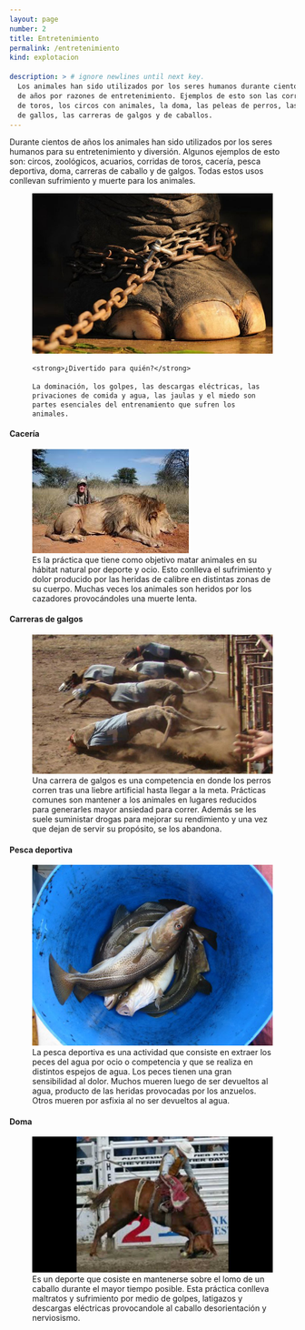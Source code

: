 ```yaml
---
layout: page
number: 2
title: Entretenimiento
permalink: /entretenimiento
kind: explotacion

description: > # ignore newlines until next key.
  Los animales han sido utilizados por los seres humanos durante cientos
  de años por razones de entretenimiento. Ejemplos de esto son las corridas
  de toros, los circos con animales, la doma, las peleas de perros, las riñas
  de gallos, las carreras de galgos y de caballos.
---
```


<div class="row">
<div class="col-md-6">

Durante cientos de años los animales han sido utilizados por los seres humanos para su entretenimiento y diversión. Algunos ejemplos de esto son: circos, zoológicos, acuarios, corridas de toros, cacería, pesca deportiva, doma, carreras de caballo y de galgos. Todas estos usos conllevan sufrimiento y muerte para los animales.

<figure>
  <img class="img-fluid" src="images/02-elefante.jpg" alt="En la imágen se observa la pata de un elefante agarrada con gruesas cadenas">
  <figcaption>

    <strong>¿Divertido para quién?</strong>

    La dominación, los golpes, las descargas eléctricas, las privaciones de comida y agua, las jaulas y el miedo son partes esenciales del entrenamiento que sufren los animales.

  </figcaption>
</figure>
</div>

<div class="col-md-6">

<article>
  <h4 class="card-title">Cacería</h4>
  <figure class="figure">
    <img src="assets/image/images_opt.jpeg" class="figure-img img-fluid img-rounded" alt="Cazador apuntando a una presa.">
    <figcaption class="figure-caption">Es la práctica que tiene como objetivo matar animales en su hábitat natural por deporte y ocio. Esto conlleva el sufrimiento y dolor producido por las heridas de calibre en distintas zonas de su cuerpo. Muchas veces los animales son heridos por los cazadores provocándoles una muerte lenta.</figcaption>
  </figure>
</article>


<article>
  <h4 class="card-title">Carreras de galgos</h4>
  <figure class="figure">
    <img src="assets/image/FileAccessHandler_opt.jpeg" class="figure-img img-fluid img-rounded" alt="Galgos corriendo.">
    <figcaption class="figure-caption">Una carrera de galgos es una competencia en donde los perros corren tras una liebre artificial hasta llegar a la meta. Prácticas comunes son mantener a los animales en lugares reducidos para generarles mayor ansiedad para correr. Además se les suele suministar drogas para mejorar su rendimiento y una vez que dejan de servir su propósito, se los abandona.</figcaption>
  </figure>
</article>


<article>
  <h4 class="card-title">Pesca deportiva </h4>
  <figure class="figure">
    <img src="assets/image/Stock-cod-500x375_opt.jpeg" class="figure-img img-fluid img-rounded" alt="Galgos corriendo.">
    <figcaption class="figure-caption">La pesca deportiva es una actividad que consiste en extraer los peces del agua por ocio o competencia y que se realiza en distintos espejos de agua. Los peces tienen una gran sensibilidad al dolor. Muchos mueren luego de ser devueltos al agua, producto de las heridas provocadas por los anzuelos. Otros mueren por asfixia al no ser devueltos al agua.</figcaption>
  </figure>
</article> 


<article>
  <h4 class="card-title">Doma</h4>
  <figure class="figure">
    <img src="assets/image/maxresdefault%20(1)_opt.jpeg" class="figure-img img-fluid img-rounded" alt="Galgos corriendo.">
    <figcaption class="figure-caption">Es un deporte que cosiste en mantenerse sobre el lomo de un caballo durante el mayor tiempo posible. Esta práctica conlleva maltratos y sufrimiento por medio de golpes, latigazos y descargas eléctricas provocandole al caballo desorientación y nerviosismo.</figcaption>
  </figure>
</article>

</div>

</div>